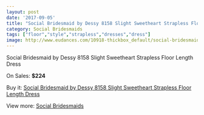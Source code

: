 ```yaml
---
layout: post
date: '2017-09-05'
title: "Social Bridesmaid by Dessy 8158 Slight Sweetheart Strapless Floor Length Dress"
category: Social Bridesmaids
tags: ["floor","style","strapless","dresses","dress"]
image: http://www.eudances.com/10918-thickbox_default/social-bridesmaid-by-dessy-8158-slight-sweetheart-strapless-floor-length-dress.jpg
---
```

Social Bridesmaid by Dessy 8158 Slight Sweetheart Strapless Floor Length Dress

On Sales: **$224**
<a href="https://www.eudances.com/en/social-bridesmaids/3488-social-bridesmaid-by-dessy-8158-slight-sweetheart-strapless-floor-length-dress.html"><amp-img layout="responsive" width="600" height="600" src="//www.eudances.com/10918-thickbox_default/social-bridesmaid-by-dessy-8158-slight-sweetheart-strapless-floor-length-dress.jpg" alt="Social Bridesmaid by Dessy 8158 Slight Sweetheart Strapless Floor Length Dress 0" /></a>
<a href="https://www.eudances.com/en/social-bridesmaids/3488-social-bridesmaid-by-dessy-8158-slight-sweetheart-strapless-floor-length-dress.html"><amp-img layout="responsive" width="600" height="600" src="//www.eudances.com/10921-thickbox_default/social-bridesmaid-by-dessy-8158-slight-sweetheart-strapless-floor-length-dress.jpg" alt="Social Bridesmaid by Dessy 8158 Slight Sweetheart Strapless Floor Length Dress 1" /></a>
<a href="https://www.eudances.com/en/social-bridesmaids/3488-social-bridesmaid-by-dessy-8158-slight-sweetheart-strapless-floor-length-dress.html"><amp-img layout="responsive" width="600" height="600" src="//www.eudances.com/10920-thickbox_default/social-bridesmaid-by-dessy-8158-slight-sweetheart-strapless-floor-length-dress.jpg" alt="Social Bridesmaid by Dessy 8158 Slight Sweetheart Strapless Floor Length Dress 2" /></a>
<a href="https://www.eudances.com/en/social-bridesmaids/3488-social-bridesmaid-by-dessy-8158-slight-sweetheart-strapless-floor-length-dress.html"><amp-img layout="responsive" width="600" height="600" src="//www.eudances.com/10919-thickbox_default/social-bridesmaid-by-dessy-8158-slight-sweetheart-strapless-floor-length-dress.jpg" alt="Social Bridesmaid by Dessy 8158 Slight Sweetheart Strapless Floor Length Dress 3" /></a>

Buy it: [Social Bridesmaid by Dessy 8158 Slight Sweetheart Strapless Floor Length Dress](https://www.eudances.com/en/social-bridesmaids/3488-social-bridesmaid-by-dessy-8158-slight-sweetheart-strapless-floor-length-dress.html "Social Bridesmaid by Dessy 8158 Slight Sweetheart Strapless Floor Length Dress")

View more: [Social Bridesmaids](https://www.eudances.com/en/66-Social-Bridesmaids "Social Bridesmaids")